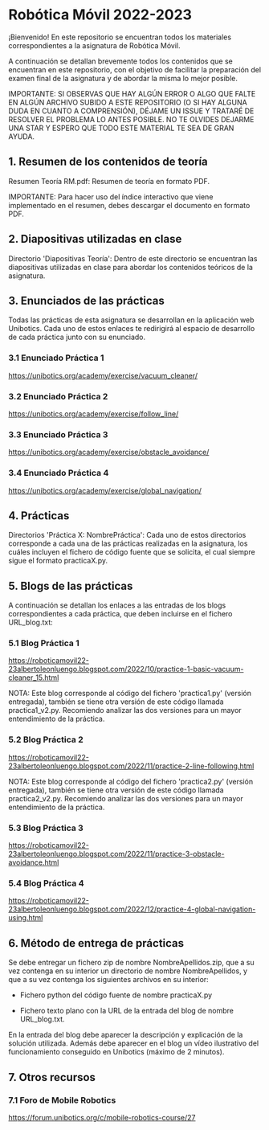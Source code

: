 # Robótica Móvil 2022-2023

¡Bienvenido! En este repositorio se encuentran todos los materiales correspondientes a la asignatura de Robótica Móvil.

A continuación se detallan brevemente todos los contenidos que se encuentran en este repositorio, con el objetivo de facilitar la preparación del examen final de la asignatura y de abordar la misma lo mejor posible.

IMPORTANTE: SI OBSERVAS QUE HAY ALGÚN ERROR O ALGO QUE FALTE EN ALGÚN ARCHIVO SUBIDO A ESTE REPOSITORIO (O SI HAY ALGUNA DUDA EN CUANTO A COMPRENSIÓN), DÉJAME UN ISSUE Y TRATARÉ DE RESOLVER EL PROBLEMA LO ANTES POSIBLE. NO TE OLVIDES DEJARME UNA STAR Y ESPERO QUE TODO ESTE MATERIAL TE SEA DE GRAN AYUDA.

## 1. Resumen de los contenidos de teoría

Resumen Teoría RM.pdf: Resumen de teoría en formato PDF.

IMPORTANTE: Para hacer uso del índice interactivo que viene implementado en el resumen, debes descargar el documento en formato PDF.

## 2. Diapositivas utilizadas en clase

Directorio 'Diapositivas Teoría': Dentro de este directorio se encuentran las diapositivas utilizadas en clase para abordar los contenidos teóricos de la asignatura.

## 3. Enunciados de las prácticas

Todas las prácticas de esta asignatura se desarrollan en la aplicación web Unibotics. Cada uno de estos enlaces te redirigirá al espacio de desarrollo de cada práctica junto con su enunciado.

### 3.1 Enunciado Práctica 1

https://unibotics.org/academy/exercise/vacuum_cleaner/

### 3.2 Enunciado Práctica 2

https://unibotics.org/academy/exercise/follow_line/

### 3.3 Enunciado Práctica 3

https://unibotics.org/academy/exercise/obstacle_avoidance/

### 3.4 Enunciado Práctica 4

https://unibotics.org/academy/exercise/global_navigation/

## 4. Prácticas

Directorios 'Práctica X: NombrePráctica': Cada uno de estos directorios corresponde a cada una de las prácticas realizadas en la asignatura, los cuáles incluyen el fichero de código fuente que se solicita, el cual siempre sigue el formato practicaX.py.

## 5. Blogs de las prácticas

A continuación se detallan los enlaces a las entradas de los blogs correspondientes a cada práctica, que deben incluirse en el fichero URL_blog.txt:

### 5.1 Blog Práctica 1

https://roboticamovil22-23albertoleonluengo.blogspot.com/2022/10/practice-1-basic-vacuum-cleaner_15.html

NOTA: Este blog corresponde al código del fichero 'practica1.py' (versión entregada), también se tiene otra versión de este código llamada practica1_v2.py. Recomiendo analizar las dos versiones para un mayor entendimiento de la práctica.

### 5.2 Blog Práctica 2

https://roboticamovil22-23albertoleonluengo.blogspot.com/2022/11/practice-2-line-following.html

NOTA: Este blog corresponde al código del fichero 'practica2.py' (versión entregada), también se tiene otra versión de este código llamada practica2_v2.py. Recomiendo analizar las dos versiones para un mayor entendimiento de la práctica.

### 5.3 Blog Práctica 3

https://roboticamovil22-23albertoleonluengo.blogspot.com/2022/11/practice-3-obstacle-avoidance.html

### 5.4 Blog Práctica 4

https://roboticamovil22-23albertoleonluengo.blogspot.com/2022/12/practice-4-global-navigation-using.html

## 6. Método de entrega de prácticas

Se debe entregar un fichero zip de nombre NombreApellidos.zip, que a su vez contenga en su interior un directorio de nombre NombreApellidos, y que a su vez contenga los siguientes archivos en su interior:

* Fichero python del código fuente de nombre practicaX.py

* Fichero texto plano con la URL de la entrada del blog de nombre URL_blog.txt.

En la entrada del blog debe aparecer la descripción y explicación de la solución utilizada. Además debe aparecer en el blog un vídeo ilustrativo del funcionamiento conseguido en Unibotics (máximo de 2 minutos).

## 7. Otros recursos

### 7.1 Foro de Mobile Robotics

https://forum.unibotics.org/c/mobile-robotics-course/27
